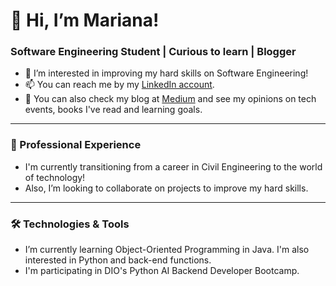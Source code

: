 # 👋 Hi, I’m Mariana!
### Software Engineering Student | Curious to learn | Blogger
- 👀 I’m interested in improving my hard skills on Software Engineering!
- 📫 You can reach me by my [LinkedIn account](https://www.linkedin.com/in/mariana-ahenriques/details).
- :blue_book: You can also check my blog at [Medium](https://medium.com/@mmhqs) and see my opinions on tech events, books I've read and learning goals.

---

### 💼 Professional Experience
- I'm currently transitioning from a career in Civil Engineering to the world of technology!
- Also, I’m looking to collaborate on projects to improve my hard skills.

---

### 🛠️ Technologies & Tools
- I’m currently learning Object-Oriented Programming in Java. I'm also interested in Python and back-end functions.
- I'm participating in DIO's Python AI Backend Developer Bootcamp.